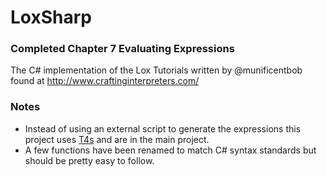 # LoxSharp
### Completed Chapter 7 Evaluating Expressions
The C# implementation of the Lox Tutorials written by @munificentbob found at http://www.craftinginterpreters.com/

### Notes
* Instead of using an external script to generate the expressions this project uses [T4s](https://msdn.microsoft.com/en-us/library/bb126445.aspx) and are in the main project.
* A few functions have been renamed to match C# syntax standards but should be pretty easy to follow. 